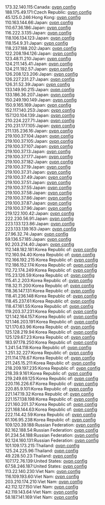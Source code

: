 173.32.140.115:Canada: [ovpn config](vpn/173_32_140_115.ovpn)  
188.175.49.171:Czech Republic: [ovpn config](vpn/188_175_49_171.ovpn)  
45.125.0.246:Hong Kong: [ovpn config](vpn/45_125_0_246.ovpn)  
110.163.144.66:Japan: [ovpn config](vpn/110_163_144_66.ovpn)  
110.67.36.186:Japan: [ovpn config](vpn/110_67_36_186.ovpn)  
116.222.3.135:Japan: [ovpn config](vpn/116_222_3_135.ovpn)  
118.106.134.123:Japan: [ovpn config](vpn/118_106_134_123.ovpn)  
118.154.9.31:Japan: [ovpn config](vpn/118_154_9_31.ovpn)  
118.237.188.202:Japan: [ovpn config](vpn/118_237_188_202.ovpn)  
122.208.194.126:Japan: [ovpn config](vpn/122_208_194_126.ovpn)  
123.48.11.210:Japan: [ovpn config](vpn/123_48_11_210.ovpn)  
124.211.145.41:Japan: [ovpn config](vpn/124_211_145_41.ovpn)  
124.211.192.57:Japan: [ovpn config](vpn/124_211_192_57.ovpn)  
126.208.123.206:Japan: [ovpn config](vpn/126_208_123_206.ovpn)  
126.227.231.27:Japan: [ovpn config](vpn/126_227_231_27.ovpn)  
126.31.52.39:Japan: [ovpn config](vpn/126_31_52_39.ovpn)  
133.149.90.215:Japan: [ovpn config](vpn/133_149_90_215.ovpn)  
133.186.36.207:Japan: [ovpn config](vpn/133_186_36_207.ovpn)  
150.249.190.149:Japan: [ovpn config](vpn/150_249_190_149.ovpn)  
150.9.165.169:Japan: [ovpn config](vpn/150_9_165_169.ovpn)  
152.117.140.253:Japan: [ovpn config](vpn/152_117_140_253.ovpn)  
157.120.104.139:Japan: [ovpn config](vpn/157_120_104_139.ovpn)  
210.224.227.71:Japan: [ovpn config](vpn/210_224_227_71.ovpn)  
210.231.177.105:Japan: [ovpn config](vpn/210_231_177_105.ovpn)  
211.135.236.16:Japan: [ovpn config](vpn/211_135_236_16.ovpn)  
219.100.37.104:Japan: [ovpn config](vpn/219_100_37_104.ovpn)  
219.100.37.105:Japan: [ovpn config](vpn/219_100_37_105.ovpn)  
219.100.37.107:Japan: [ovpn config](vpn/219_100_37_107.ovpn)  
219.100.37.13:Japan: [ovpn config](vpn/219_100_37_13.ovpn)  
219.100.37.177:Japan: [ovpn config](vpn/219_100_37_177.ovpn)  
219.100.37.182:Japan: [ovpn config](vpn/219_100_37_182.ovpn)  
219.100.37.19:Japan: [ovpn config](vpn/219_100_37_19.ovpn)  
219.100.37.31:Japan: [ovpn config](vpn/219_100_37_31.ovpn)  
219.100.37.49:Japan: [ovpn config](vpn/219_100_37_49.ovpn)  
219.100.37.51:Japan: [ovpn config](vpn/219_100_37_51.ovpn)  
219.100.37.55:Japan: [ovpn config](vpn/219_100_37_55.ovpn)  
219.100.37.58:Japan: [ovpn config](vpn/219_100_37_58.ovpn)  
219.100.37.86:Japan: [ovpn config](vpn/219_100_37_86.ovpn)  
219.100.37.87:Japan: [ovpn config](vpn/219_100_37_87.ovpn)  
219.100.37.96:Japan: [ovpn config](vpn/219_100_37_96.ovpn)  
219.122.100.42:Japan: [ovpn config](vpn/219_122_100_42.ovpn)  
222.230.56.91:Japan: [ovpn config](vpn/222_230_56_91.ovpn)  
223.133.123.86:Japan: [ovpn config](vpn/223_133_123_86.ovpn)  
223.133.139.163:Japan: [ovpn config](vpn/223_133_139_163.ovpn)  
27.96.32.74:Japan: [ovpn config](vpn/27_96_32_74.ovpn)  
59.136.57.185:Japan: [ovpn config](vpn/59_136_57_185.ovpn)  
92.203.214.40:Japan: [ovpn config](vpn/92_203_214_40.ovpn)  
112.148.182.181:Korea Republic of: [ovpn config](vpn/112_148_182_181.ovpn)  
112.160.94.40:Korea Republic of: [ovpn config](vpn/112_160_94_40.ovpn)  
112.166.192.215:Korea Republic of: [ovpn config](vpn/112_166_192_215.ovpn)  
112.186.152.174:Korea Republic of: [ovpn config](vpn/112_186_152_174.ovpn)  
112.72.174.249:Korea Republic of: [ovpn config](vpn/112_72_174_249.ovpn)  
115.23.126.59:Korea Republic of: [ovpn config](vpn/115_23_126_59.ovpn)  
115.41.2.203:Korea Republic of: [ovpn config](vpn/115_41_2_203.ovpn)  
118.32.11.200:Korea Republic of: [ovpn config](vpn/118_32_11_200.ovpn)  
118.36.147.131:Korea Republic of: [ovpn config](vpn/118_36_147_131.ovpn)  
118.41.236.148:Korea Republic of: [ovpn config](vpn/118_41_236_148.ovpn)  
118.45.237.61:Korea Republic of: [ovpn config](vpn/118_45_237_61.ovpn)  
118.47.161.55:Korea Republic of: [ovpn config](vpn/118_47_161_55.ovpn)  
119.203.37.231:Korea Republic of: [ovpn config](vpn/119_203_37_231.ovpn)  
121.142.164.157:Korea Republic of: [ovpn config](vpn/121_142_164_157.ovpn)  
121.146.203.191:Korea Republic of: [ovpn config](vpn/121_146_203_191.ovpn)  
121.170.63.96:Korea Republic of: [ovpn config](vpn/121_170_63_96.ovpn)  
125.128.219.94:Korea Republic of: [ovpn config](vpn/125_128_219_94.ovpn)  
125.129.67.23:Korea Republic of: [ovpn config](vpn/125_129_67_23.ovpn)  
183.97.178.250:Korea Republic of: [ovpn config](vpn/183_97_178_250.ovpn)  
1.241.54.118:Korea Republic of: [ovpn config](vpn/1_241_54_118.ovpn)  
1.251.32.227:Korea Republic of: [ovpn config](vpn/1_251_32_227.ovpn)  
211.114.178.67:Korea Republic of: [ovpn config](vpn/211_114_178_67.ovpn)  
211.245.15.211:Korea Republic of: [ovpn config](vpn/211_245_15_211.ovpn)  
218.209.197.235:Korea Republic of: [ovpn config](vpn/218_209_197_235.ovpn)  
218.39.9.161:Korea Republic of: [ovpn config](vpn/218_39_9_161.ovpn)  
219.249.69.125:Korea Republic of: [ovpn config](vpn/219_249_69_125.ovpn)  
220.116.226.67:Korea Republic of: [ovpn config](vpn/220_116_226_67.ovpn)  
220.85.9.101:Korea Republic of: [ovpn config](vpn/220_85_9_101.ovpn)  
221.147.19.32:Korea Republic of: [ovpn config](vpn/221_147_19_32.ovpn)  
221.157.138.198:Korea Republic of: [ovpn config](vpn/221_157_138_198.ovpn)  
221.160.201.37:Korea Republic of: [ovpn config](vpn/221_160_201_37.ovpn)  
221.168.144.63:Korea Republic of: [ovpn config](vpn/221_168_144_63.ovpn)  
222.114.42.59:Korea Republic of: [ovpn config](vpn/222_114_42_59.ovpn)  
61.106.95.238:Korea Republic of: [ovpn config](vpn/61_106_95_238.ovpn)  
109.120.39.188:Russian Federation: [ovpn config](vpn/109_120_39_188.ovpn)  
82.162.188.54:Russian Federation: [ovpn config](vpn/82_162_188_54.ovpn)  
91.234.54.188:Russian Federation: [ovpn config](vpn/91_234_54_188.ovpn)  
92.124.160.131:Russian Federation: [ovpn config](vpn/92_124_160_131.ovpn)  
101.109.173.215:Thailand: [ovpn config](vpn/101_109_173_215.ovpn)  
125.24.225.96:Thailand: [ovpn config](vpn/125_24_225_96.ovpn)  
49.228.50.23:Thailand: [ovpn config](vpn/49_228_50_23.ovpn)  
107.172.76.139:United States: [ovpn config](vpn/107_172_76_139.ovpn)  
67.58.246.187:United States: [ovpn config](vpn/67_58_246_187.ovpn)  
113.22.140.230:Viet Nam: [ovpn config](vpn/113_22_140_230.ovpn)  
116.109.193.60:Viet Nam: [ovpn config](vpn/116_109_193_60.ovpn)  
203.210.174.210:Viet Nam: [ovpn config](vpn/203_210_174_210.ovpn)  
42.112.127.150:Viet Nam: [ovpn config](vpn/42_112_127_150.ovpn)  
42.119.143.64:Viet Nam: [ovpn config](vpn/42_119_143_64.ovpn)  
58.187.141.169:Viet Nam: [ovpn config](vpn/58_187_141_169.ovpn)  
